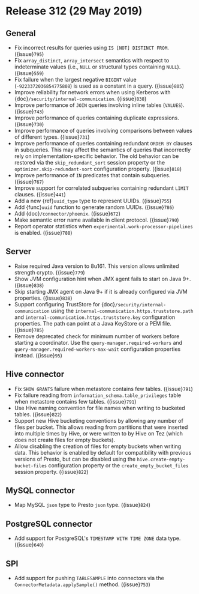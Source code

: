 # Release 312 (29 May 2019)

## General

- Fix incorrect results for queries using `IS [NOT] DISTINCT FROM`. ({issue}`795`)
- Fix `array_distinct`, `array_intersect` semantics with respect to indeterminate
  values (i.e., `NULL` or structural types containing `NULL`). ({issue}`559`)
- Fix failure when the largest negative `BIGINT` value (`-9223372036854775808`) is used
  as a constant in a query. ({issue}`805`)
- Improve reliability for network errors when using Kerberos with
  {doc}`/security/internal-communication`. ({issue}`838`)
- Improve performance of `JOIN` queries involving inline tables (`VALUES`). ({issue}`743`)
- Improve performance of queries containing duplicate expressions. ({issue}`730`)
- Improve performance of queries involving comparisons between values of different types. ({issue}`731`)
- Improve performance of queries containing redundant `ORDER BY` clauses in subqueries. This may
  affect the semantics of queries that incorrectly rely on implementation-specific behavior. The
  old behavior can be restored via the `skip_redundant_sort` session property or the
  `optimizer.skip-redundant-sort` configuration property. ({issue}`818`)
- Improve performance of `IN` predicates that contain subqueries. ({issue}`767`)
- Improve support for correlated subqueries containing redundant `LIMIT` clauses. ({issue}`441`)
- Add a new {ref}`uuid_type` type to represent UUIDs. ({issue}`755`)
- Add {func}`uuid` function to generate random UUIDs. ({issue}`786`)
- Add {doc}`/connector/phoenix`. ({issue}`672`)
- Make semantic error name available in client protocol. ({issue}`790`)
- Report operator statistics when `experimental.work-processor-pipelines`
  is enabled. ({issue}`788`)

## Server

- Raise required Java version to 8u161. This version allows unlimited strength crypto. ({issue}`779`)
- Show JVM configuration hint when JMX agent fails to start on Java 9+. ({issue}`838`)
- Skip starting JMX agent on Java 9+ if it is already configured via JVM properties. ({issue}`838`)
- Support configuring TrustStore for {doc}`/security/internal-communication` using the
  `internal-communication.https.truststore.path` and `internal-communication.https.truststore.key`
  configuration properties. The path can point at a Java KeyStore or a PEM file. ({issue}`785`)
- Remove deprecated check for minimum number of workers before starting a coordinator.  Use the
  `query-manager.required-workers` and `query-manager.required-workers-max-wait` configuration
  properties instead. ({issue}`95`)

## Hive connector

- Fix `SHOW GRANTS` failure when metastore contains few tables. ({issue}`791`)
- Fix failure reading from `information_schema.table_privileges` table when metastore
  contains few tables. ({issue}`791`)
- Use Hive naming convention for file names when writing to bucketed tables. ({issue}`822`)
- Support new Hive bucketing conventions by allowing any number of files per bucket.
  This allows reading from partitions that were inserted into multiple times by Hive,
  or were written to by Hive on Tez (which does not create files for empty buckets).
- Allow disabling the creation of files for empty buckets when writing data.
  This behavior is enabled by  default for compatibility with previous versions of Presto,
  but can be disabled using the `hive.create-empty-bucket-files` configuration property
  or the `create_empty_bucket_files` session property. ({issue}`822`)

## MySQL connector

- Map MySQL `json` type to Presto `json` type. ({issue}`824`)

## PostgreSQL connector

- Add support for PostgreSQL's `TIMESTAMP WITH TIME ZONE` data type. ({issue}`640`)

## SPI

- Add support for pushing `TABLESAMPLE` into connectors via the
  `ConnectorMetadata.applySample()` method. ({issue}`753`)
